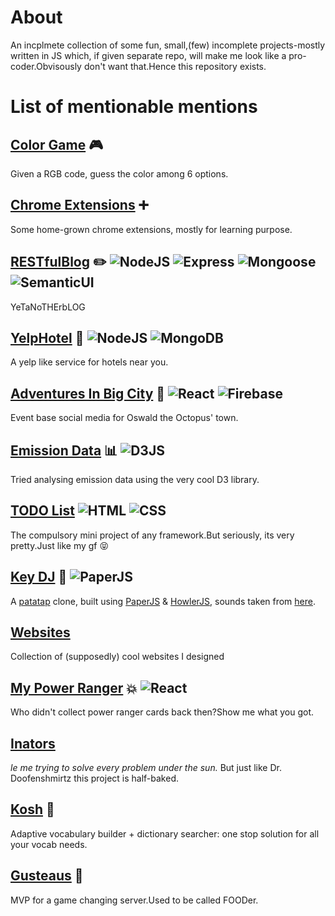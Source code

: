 # About
An incplmete collection of some fun, small,(few) incomplete projects-mostly written in JS which, if given separate repo, will make me look like a pro-coder.Obvisously don't want that.Hence this repository exists.

# List of mentionable mentions

## [Color Game](https://github.com/aayush4vedi/JavaTheHut/tree/colorgame) :video_game:
Given a RGB code, guess the color among 6 options.
## [Chrome Extensions](https://github.com/aayush4vedi/JavaTheHut/tree/chromeExt) :heavy_plus_sign:
Some home-grown chrome extensions, mostly for learning purpose.
## [RESTfulBlog](https://github.com/aayush4vedi/JavaTheHut/tree/restfulBlog) :pencil2: <img src="https://img.shields.io/badge/NodeJS-8FD400" alt="NodeJS"> <img src="https://img.shields.io/badge/Express-f7347a" alt="Express"> <img src="https://img.shields.io/badge/Mongoose-7fe5f0" alt="Mongoose"> <img src="https://img.shields.io/badge/SemanticUI-ff7373" alt="SemanticUI">
YeTaNoTHErbLOG
## [YelpHotel](https://github.com/aayush4vedi/JavaTheHut/tree/yelpHotel) :hotel: <img src="https://img.shields.io/badge/NodeJS-8FD400" alt="NodeJS"> <img src="https://img.shields.io/badge/MongoDB-E27D06" alt="MongoDB">
A yelp like service for hotels near you.
## [Adventures In Big City](https://github.com/aayush4vedi/JavaTheHut/tree/advInBigCity) :octopus:  <img src="https://img.shields.io/badge/React-C3190B" alt="React"> <img src="https://img.shields.io/badge/Firebase-E27D06" alt="Firebase">

Event base social media for Oswald the Octopus' town.
## [Emission Data](https://github.com/aayush4vedi/JavaTheHut/tree/emissionData) :bar_chart: <img src="https://img.shields.io/badge/D3JS-008080" alt="D3JS">
Tried analysing emission data using the very cool D3 library.
## [TODO List](https://github.com/aayush4vedi/JavaTheHut/tree/todoList) <img src="https://img.shields.io/badge/HTML-ffa500" alt="HTML"> <img src="https://img.shields.io/badge/CSS-ff6666" alt="CSS">
The compulsory mini project of any framework.But seriously, its very pretty.Just like my gf :stuck_out_tongue_closed_eyes:
## [Key DJ](https://github.com/aayush4vedi/JavaTheHut/tree/keydj) :musical_keyboard: <img src="https://img.shields.io/badge/PaperJS-4ca3dd" alt="PaperJS">
A [patatap](https://patatap.com/) clone, built using [PaperJS](http://paperjs.org) & [HowlerJS](https://howlerjs.com/), sounds taken from [here](https://github.com/jonobr1/Neuronal-Synchrony).
## [Websites](https://github.com/aayush4vedi/JavaTheHut/tree/websees)
Collection of (supposedly) cool websites I designed
## [My Power Ranger](https://github.com/aayush4vedi/JavaTheHut/tree/mypowerranger) :boom: <img src="https://img.shields.io/badge/React-C3190B" alt="React">
Who didn't collect power ranger cards back then?Show me what you got.
## [Inators](https://github.com/aayush4vedi/JavaTheHut/tree/inators)
*le me trying to solve every problem under the sun.* But just like Dr. Doofenshmirtz this project is half-baked.
## [Kosh](https://github.com/aayush4vedi/JavaTheHut/tree/kosh) :construction:
Adaptive vocabulary builder + dictionary searcher: one stop solution for all your vocab needs.
## [Gusteaus](https://github.com/aayush4vedi/JavaTheHut/tree/gusteaus) :construction:
MVP for a game changing server.Used to be called FOODer.
